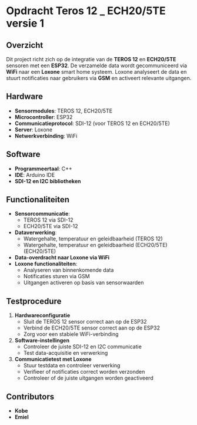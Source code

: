 # Opdracht Teros 12 _ ECH20/5TE versie 1

## Overzicht
Dit project richt zich op de integratie van de **TEROS 12** en **ECH20/5TE** sensoren met een **ESP32**. De verzamelde data wordt gecommuniceerd via **WiFi** naar een **Loxone** smart home systeem. Loxone analyseert de data en stuurt notificaties naar gebruikers via **GSM** en activeert relevante uitgangen.

## Hardware
- **Sensormodules**: TEROS 12, ECH20/5TE
- **Microcontroller**: ESP32 
- **Communicatieprotocol**: SDI-12 (voor TEROS 12 en ECH20/5TE)
- **Server**: Loxone
- **Netwerkverbinding**: WiFi

## Software
- **Programmeertaal**: C++
- **IDE**: Arduino IDE 
- **SDI-12 en I2C bibliotheken**

## Functionaliteiten
- **Sensorcommunicatie**:
  - TEROS 12 via SDI-12
  - ECH20/5TE via SDI-12
- **Dataverwerking**:
  - Watergehalte, temperatuur en geleidbaarheid (TEROS 12)
  - Watergehalte, temperatuur en geleidbaarheid (ECH20/5TE)
(ECH20/5TE)
- **Data-overdracht naar Loxone via WiFi**
- **Loxone functionaliteiten**:
  - Analyseren van binnenkomende data
  - Notificaties sturen via GSM
  - Uitgangen activeren op basis van sensorwaarden

## Testprocedure
1. **Hardwareconfiguratie**
   - Sluit de TEROS 12 sensor correct aan op de ESP32
   - Verbind de ECH20/5TE sensor correct aan op de ESP32
   - Zorg voor een stabiele WiFi-verbinding
2. **Software-instellingen**
   - Controleer de juiste SDI-12 en I2C communicatie
   - Test data-acquisitie en verwerking
3. **Communicatietest met Loxone**
   - Stuur testdata en controleer verwerking
   - Verifieer of notificaties correct worden verzonden
   - Controleer of de juiste uitgangen worden geactiveerd

## Contributors
- **Kobe**
- **Emiel**
